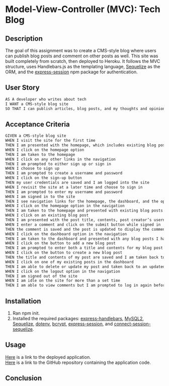 # Model-View-Controller (MVC): Tech Blog

## Description
The goal of this assignment was to create a CMS-style blog where users can publish blog posts and comment on other posts as well. This site was built completely from scratch, then deployed to Heroku. It follows the MVC structure, uses Handlebars.js as the templating language, [Sequelize](https://www.npmjs.com/package/sequelize) as the ORM, and the [express-session](https://www.npmjs.com/package/express-session) npm package for authentication. 

## User Story

```md
AS A developer who writes about tech
I WANT a CMS-style blog site
SO THAT I can publish articles, blog posts, and my thoughts and opinions
```

## Acceptance Criteria

```md
GIVEN a CMS-style blog site
WHEN I visit the site for the first time
THEN I am presented with the homepage, which includes existing blog posts if any have been posted; navigation links for the homepage and the dashboard; and the option to log in
WHEN I click on the homepage option
THEN I am taken to the homepage
WHEN I click on any other links in the navigation
THEN I am prompted to either sign up or sign in
WHEN I choose to sign up
THEN I am prompted to create a username and password
WHEN I click on the sign-up button
THEN my user credentials are saved and I am logged into the site
WHEN I revisit the site at a later time and choose to sign in
THEN I am prompted to enter my username and password
WHEN I am signed in to the site
THEN I see navigation links for the homepage, the dashboard, and the option to log out
WHEN I click on the homepage option in the navigation
THEN I am taken to the homepage and presented with existing blog posts that include the post title and the date created
WHEN I click on an existing blog post
THEN I am presented with the post title, contents, post creator’s username, and date created for that post and have the option to leave a comment
WHEN I enter a comment and click on the submit button while signed in
THEN the comment is saved and the post is updated to display the comment, the comment creator’s username, and the date created
WHEN I click on the dashboard option in the navigation
THEN I am taken to the dashboard and presented with any blog posts I have already created and the option to add a new blog post
WHEN I click on the button to add a new blog post
THEN I am prompted to enter both a title and contents for my blog post
WHEN I click on the button to create a new blog post
THEN the title and contents of my post are saved and I am taken back to an updated dashboard with my new blog post
WHEN I click on one of my existing posts in the dashboard
THEN I am able to delete or update my post and taken back to an updated dashboard
WHEN I click on the logout option in the navigation
THEN I am signed out of the site
WHEN I am idle on the site for more than a set time
THEN I am able to view comments but I am prompted to log in again before I can add, update, or delete comments
```
## Installation
1. Ran npm init. 
2. Installed the required packages: [express-handlebars](https://www.npmjs.com/package/express-handlebars), [MySQL2](https://www.npmjs.com/package/mysql2), [Sequelize](https://www.npmjs.com/package/sequelize), [dotenv](https://www.npmjs.com/package/dotenv), [bcrypt](https://www.npmjs.com/package/bcrypt), [express-session](https://www.npmjs.com/package/express-session), and [connect-session-sequelize](https://www.npmjs.com/package/connect-session-sequelize).

## Usage

[Here](https://www.npmjs.com/package/express-handlebars) is a link to the deployed application.  
[Here](https://www.npmjs.com/package/express-handlebars) is a link to the GitHub repository containing the application code.  

## Conclusion


